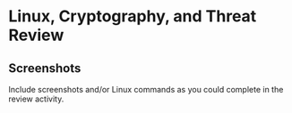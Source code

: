 # Linux, Cryptography, and Threat Review

## Screenshots

Include screenshots and/or Linux commands as you could complete in the review activity.
